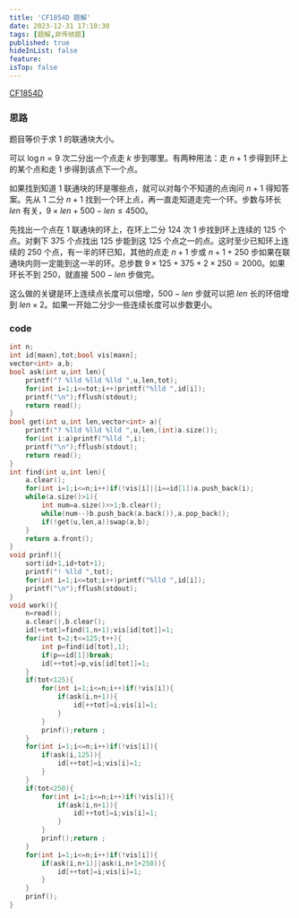 ```yaml
---
title: 'CF1854D 题解'
date: 2023-12-31 17:10:30
tags: [题解,非传统题]
published: true
hideInList: false
feature: 
isTop: false
---
```

[CF1854D](https://www.luogu.com.cn/problem/CF1854D)

### 思路

题目等价于求 $1$ 的联通块大小。

可以 $\log n=9$ 次二分出一个点走 $k$ 步到哪里。有两种用法：走 $n+1$ 步得到环上的某个点和走 $1$ 步得到该点下一个点。

如果找到知道 $1$ 联通块的环是哪些点，就可以对每个不知道的点询问 $n+1$ 得知答案。先从 $1$ 二分 $n+1$ 找到一个环上点，再一直走知道走完一个环。步数与环长 $len$ 有关，$9\times len+500-len\le 4500$。

先找出一个点在 $1$ 联通块的环上，在环上二分 $124$ 次 $1$ 步找到环上连续的 $125$ 个点。对剩下 $375$ 个点找出 $125$ 步能到这 $125$ 个点之一的点。这时至少已知环上连续的 $250$ 个点，有一半的环已知，其他的点走 $n+1$ 步或 $n+1+250$ 步如果在联通块内则一定能到这一半的环。总步数 $9\times 125+375+2\times 250=2000$。如果环长不到 $250$，就直接 $500-len$ 步做完。

这么做的关键是环上连续点长度可以倍增，$500-len$ 步就可以把 $len$ 长的环倍增到 $len\times 2$。如果一开始二分少一些连续长度可以步数更小。

### code

```cpp
int n;
int id[maxn],tot;bool vis[maxn];
vector<int> a,b;
bool ask(int u,int len){
	printf("? %lld %lld %lld ",u,len,tot);
	for(int i=1;i<=tot;i++)printf("%lld ",id[i]);
	printf("\n");fflush(stdout);
	return read();
}
bool get(int u,int len,vector<int> a){
	printf("? %lld %lld %lld ",u,len,(int)a.size());
	for(int i:a)printf("%lld ",i);
	printf("\n");fflush(stdout);
	return read();
}
int find(int u,int len){
	a.clear();
	for(int i=1;i<=n;i++)if(!vis[i]||i==id[1])a.push_back(i);
	while(a.size()>1){
		int num=a.size()>>1;b.clear();
		while(num--)b.push_back(a.back()),a.pop_back();
		if(!get(u,len,a))swap(a,b);
	}
	return a.front();
}
void prinf(){
	sort(id+1,id+tot+1);
	printf("! %lld ",tot);
	for(int i=1;i<=tot;i++)printf("%lld ",id[i]);
	printf("\n");fflush(stdout);
}
void work(){
	n=read();
	a.clear(),b.clear();
	id[++tot]=find(1,n+1);vis[id[tot]]=1;
	for(int t=2;t<=125;t++){
		int p=find(id[tot],1);
		if(p==id[1])break;
		id[++tot]=p,vis[id[tot]]=1;
	}
	if(tot<125){
		for(int i=1;i<=n;i++)if(!vis[i]){
			if(ask(i,n+1)){
				id[++tot]=i;vis[i]=1;
			}
		}
		prinf();return ;
	}
	for(int i=1;i<=n;i++)if(!vis[i]){
		if(ask(i,125)){
			id[++tot]=i;vis[i]=1;
		}
	}
	if(tot<250){
		for(int i=1;i<=n;i++)if(!vis[i]){
			if(ask(i,n+1)){
				id[++tot]=i;vis[i]=1;
			}
		}
		prinf();return ;
	}
	for(int i=1;i<=n;i++)if(!vis[i]){
		if(ask(i,n+1)||ask(i,n+1+250)){
			id[++tot]=i;vis[i]=1;
		}
	}
	prinf();
}
```
